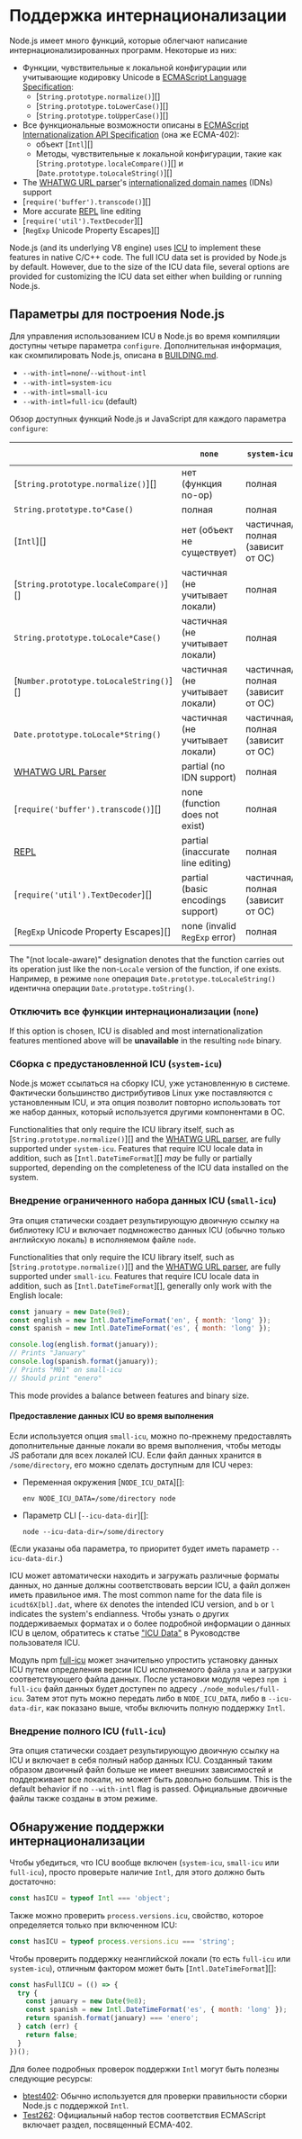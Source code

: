 # Поддержка интернационализации

<!--introduced_in=v8.2.0-->
<!-- type=misc -->

Node.js имеет много функций, которые облегчают написание интернационализированных программ. Некоторые из них:

* Функции, чувствительные к локальной конфигурации или учитывающие кодировку Unicode в [ECMAScript Language Specification](https://tc39.github.io/ecma262/):
  * [`String.prototype.normalize()`][]
  * [`String.prototype.toLowerCase()`][]
  * [`String.prototype.toUpperCase()`][]
* Все функциональные возможности описаны в [ECMAScript Internationalization API Specification](https://tc39.github.io/ecma402/) (она же ECMA-402):
  * объект [`Intl`][]
  * Методы, чувствительные к локальной конфигурации, такие как [`String.prototype.localeCompare()`][] и [`Date.prototype.toLocaleString()`][]
* The [WHATWG URL parser](url.html#url_the_whatwg_url_api)'s [internationalized domain names](https://en.wikipedia.org/wiki/Internationalized_domain_name) (IDNs) support
* [`require('buffer').transcode()`][]
* More accurate [REPL](repl.html#repl_repl) line editing
* [`require('util').TextDecoder`][]
* [`RegExp` Unicode Property Escapes][]

Node.js (and its underlying V8 engine) uses [ICU](http://site.icu-project.org/) to implement these features in native C/C++ code. The full ICU data set is provided by Node.js by default. However, due to the size of the ICU data file, several options are provided for customizing the ICU data set either when building or running Node.js.

## Параметры для построения Node.js

Для управления использованием ICU в Node.js во время компиляции доступны четыре параметра `configure`. Дополнительная информация, как скомпилировать Node.js, описана в [BUILDING.md](https://github.com/nodejs/node/blob/master/BUILDING.md).

* `--with-intl=none`/`--without-intl`
* `--with-intl=system-icu`
* `--with-intl=small-icu`
* `--with-intl=full-icu` (default)

Обзор доступных функций Node.js и JavaScript для каждого параметра `configure`:

|                                                      | `none`                            | `system-icu`                     | `small-icu`                            | `full-icu` |
| ---------------------------------------------------- | --------------------------------- | -------------------------------- | -------------------------------------- | ---------- |
| [`String.prototype.normalize()`][]                   | нет (функция no-op)               | полная                           | полная                                 | полная     |
| `String.prototype.to*Case()`                         | полная                            | полная                           | полная                                 | полная     |
| [`Intl`][]                                           | нет (объект не существует)        | частичная/полная (зависит от ОС) | частичная (только на английском языке) | полная     |
| [`String.prototype.localeCompare()`][]               | частичная (не учитывает локали)   | полная                           | полная                                 | полная     |
| `String.prototype.toLocale*Case()`                   | частичная (не учитывает локали)   | полная                           | полная                                 | полная     |
| [`Number.prototype.toLocaleString()`][]              | частичная (не учитывает локали)   | частичная/полная (зависит от ОС) | частичная (только на английском языке) | полная     |
| `Date.prototype.toLocale*String()`                   | частичная (не учитывает локали)   | частичная/полная (зависит от ОС) | частичная (только на английском языке) | полная     |
| [WHATWG URL Parser](url.html#url_the_whatwg_url_api) | partial (no IDN support)          | полная                           | полная                                 | полная     |
| [`require('buffer').transcode()`][]                  | none (function does not exist)    | полная                           | полная                                 | полная     |
| [REPL](repl.html#repl_repl)                          | partial (inaccurate line editing) | полная                           | полная                                 | полная     |
| [`require('util').TextDecoder`][]                    | partial (basic encodings support) | частичная/полная (зависит от ОС) | partial (Unicode-only)                 | полная     |
| [`RegExp` Unicode Property Escapes][]                | none (invalid `RegExp` error)     | полная                           | полная                                 | полная     |

The "(not locale-aware)" designation denotes that the function carries out its operation just like the non-`Locale` version of the function, if one exists. Например, в режиме `none` операция `Date.prototype.toLocaleString()` идентична операции `Date.prototype.toString()`.

### Отключить все функции интернационализации (`none`)

If this option is chosen, ICU is disabled and most internationalization features mentioned above will be **unavailable** in the resulting `node` binary.

### Сборка с предустановленной ICU (`system-icu`)

Node.js может ссылаться на сборку ICU, уже установленную в системе. Фактически большинство дистрибутивов Linux уже поставляются с установленным ICU, и эта опция позволит повторно использовать тот же набор данных, который используется другими компонентами в ОС.

Functionalities that only require the ICU library itself, such as [`String.prototype.normalize()`][] and the [WHATWG URL parser](url.html#url_the_whatwg_url_api), are fully supported under `system-icu`. Features that require ICU locale data in addition, such as [`Intl.DateTimeFormat`][] *may* be fully or partially supported, depending on the completeness of the ICU data installed on the system.

### Внедрение ограниченного набора данных ICU (`small-icu`)

Эта опция статически создает результирующую двоичную ссылку на библиотеку ICU и включает подмножество данных ICU (обычно только английскую локаль) в исполняемом файле `node`.

Functionalities that only require the ICU library itself, such as [`String.prototype.normalize()`][] and the [WHATWG URL parser](url.html#url_the_whatwg_url_api), are fully supported under `small-icu`. Features that require ICU locale data in addition, such as [`Intl.DateTimeFormat`][], generally only work with the English locale:

```js
const january = new Date(9e8);
const english = new Intl.DateTimeFormat('en', { month: 'long' });
const spanish = new Intl.DateTimeFormat('es', { month: 'long' });

console.log(english.format(january));
// Prints "January"
console.log(spanish.format(january));
// Prints "M01" on small-icu
// Should print "enero"
```

This mode provides a balance between features and binary size.

#### Предоставление данных ICU во время выполнения

Если используется опция `small-icu`, можно по-прежнему предоставлять дополнительные данные локали во время выполнения, чтобы методы JS работали для всех локалей ICU. Если файл данных хранится в `/some/directory`, его можно сделать доступным для ICU через:

* Переменная окружения [`NODE_ICU_DATA`][]:

  ```shell
  env NODE_ICU_DATA=/some/directory node
  ```

* Параметр CLI [`--icu-data-dir`][]:

  ```shell
  node --icu-data-dir=/some/directory
  ```

(Если указаны оба параметра, то приоритет будет иметь параметр `--icu-data-dir`.)

ICU может автоматически находить и загружать различные форматы данных, но данные должны соответствовать версии ICU, а файл должен иметь правильное имя. The most common name for the data file is `icudt6X[bl].dat`, where `6X` denotes the intended ICU version, and `b` or `l` indicates the system's endianness. Чтобы узнать о других поддерживаемых форматах и о более подробной информации о данных ICU в целом, обратитесь к статье ["ICU Data"](http://userguide.icu-project.org/icudata) в Руководстве пользователя ICU.

Модуль npm [full-icu](https://www.npmjs.com/package/full-icu) может значительно упростить установку данных ICU путем определения версии ICU исполняемого файла `узла` и загрузки соответствующего файла данных. После установки модуля через `npm i full-icu` файл данных будет доступен по адресу `./node_modules/full-icu`. Затем этот путь можно передать либо в `NODE_ICU_DATA`, либо в `--icu-data-dir`, как показано выше, чтобы включить полную поддержку `Intl`.

### Внедрение полного ICU (`full-icu`)

Эта опция статически создает результирующую двоичную ссылку на ICU и включает в себя полный набор данных ICU. Созданный таким образом двоичный файл больше не имеет внешних зависимостей и поддерживает все локали, но может быть довольно большим. This is the default behavior if no `--with-intl` flag is passed. Официальные двоичные файлы также созданы в этом режиме.

## Обнаружение поддержки интернационализации

Чтобы убедиться, что ICU вообще включен (`system-icu`, `small-icu` или `full-icu`), просто проверьте наличие `Intl`, для этого должно быть достаточно:

```js
const hasICU = typeof Intl === 'object';
```

Также можно проверить `process.versions.icu`, свойство, которое определяется только при включенном ICU:

```js
const hasICU = typeof process.versions.icu === 'string';
```

Чтобы проверить поддержку неанглийской локали (то есть `full-icu` или `system-icu`), отличным фактором может быть [`Intl.DateTimeFormat`][]:

```js
const hasFullICU = (() => {
  try {
    const january = new Date(9e8);
    const spanish = new Intl.DateTimeFormat('es', { month: 'long' });
    return spanish.format(january) === 'enero';
  } catch (err) {
    return false;
  }
})();
```

Для более подробных проверок поддержки `Intl` могут быть полезны следующие ресурсы:

* [btest402](https://github.com/srl295/btest402): Обычно используется для проверки правильности сборки Node.js с поддержкой `Intl`.
* [Test262](https://github.com/tc39/test262/tree/master/test/intl402): Официальный набор тестов соответствия ECMAScript включает раздел, посвященный ECMA-402.
